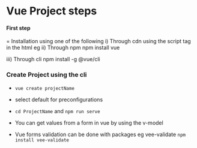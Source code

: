 # Vue Project steps

#### First step 

= Installation using one of the following
i)  Through cdn using the script tag in the html eg 
        <body>
            <script>
            <script src="https://cdn.jsdelivr.net/npm/vue@2.5.21/dist/vue.js"></script>
            </script>
        </body>
ii) Through npm 
    npm install vue

iii) Through cli
    npm install -g @vue/cli

### Create Project using the cli 

 - `vue create projectName`

 - select default for preconfigurations
 
 - `cd ProjectName` and `npm run serve`

 - You can get values from a form in vue by using the v-model
 - Vue forms validation can be done with packages eg vee-validate `npm install vee-validate`



